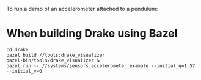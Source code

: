 To run a demo of an accelerometer attached to a pendulum:

# When building Drake using Bazel

    cd drake
    bazel build //tools:drake_visualizer
    bazel-bin/tools/drake_visualizer &
    bazel run -- //systems/sensors:accelerometer_example --initial_q=1.57 --initial_v=0
